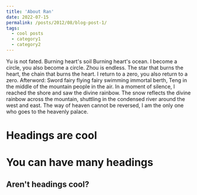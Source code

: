 ```yaml
---
title: 'About Ran'
date: 2022-07-15
permalink: /posts/2012/08/blog-post-1/
tags:
  - cool posts
  - category1
  - category2
---
```


Yu is not fated.
Burning heart's soil Burning heart's ocean.
I become a circle, you also become a circle.
Zhou is endless.
The star that burns the heart, the chain that burns the heart.
I return to a zero, you also return to a zero.
Afterword: Sword fairy flying fairy swimming immortal berth, Teng in the middle of the mountain people in the air. In a moment of silence, I reached the shore and saw the divine rainbow. The snow reflects the divine rainbow across the mountain, shuttling in the condensed river around the west and east. The way of heaven cannot be reversed, I am the only one who goes to the heavenly palace.

Headings are cool
======

You can have many headings
======

Aren't headings cool?
------
